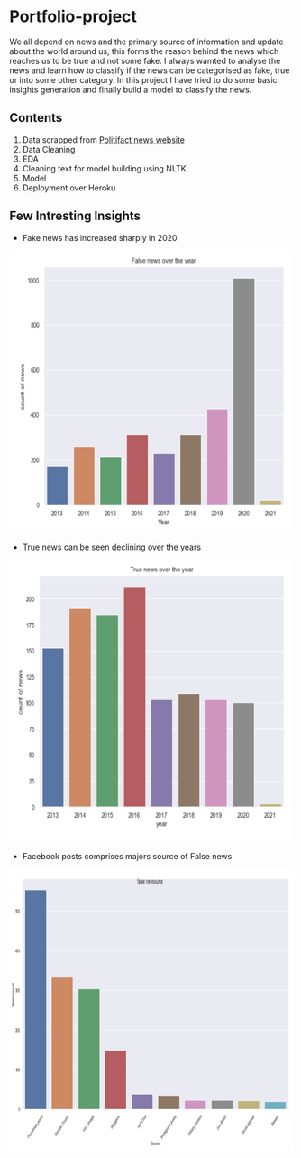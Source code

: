 # Portfolio-project

  We all depend on news and the primary source of information and update about the world around us, this forms the reason behind the news which reaches us to be true and not some
  fake. I always wamted to analyse the news and learn how to classify if the news can be categorised as fake, true or into some other category. In this project I have tried to do   some basic insights generation and finally build a model to classify the news.
  

## Contents

  1. Data scrapped from [Politifact news website](https://www.politifact.com/)
  2. Data Cleaning
  3. EDA
  4. Cleaning text for model building using NLTK
  5. Model
  6. Deployment over Heroku
  
## Few Intresting Insights

  - Fake news has increased sharply in 2020
<p align="center">
  <a href="https://github.com/Abhineetk/Portfolio-Project">
    <img alt="DataScience" title="DataScience" src="https://github.com/Abhineetk/Portfolio-Project/blob/master/images/fake_news_over_year.PNG?raw=true" width="600" height="500">
  </a>
</p>

  - True news can be seen declining over the years
  <p align="center">
  <a href="https://github.com/Abhineetk/Portfolio-Project">
    <img alt="TrueNews" title="TrueNews" src="https://github.com/Abhineetk/Portfolio-Project/blob/master/images/true_news_over_year.PNG?raw=true" width="600" height="500">
  </a>
</p>

  - Facebook posts comprises majors source of False news
    <p align="center">
  <a href="https://github.com/Abhineetk/Portfolio-Project">
    <img alt="Fakenewssources" title="Fakenewssources" src="https://github.com/Abhineetk/Portfolio-Project/blob/master/images/fake_news_sources.PNG?raw=true" width="600" height="500">
  </a>
</p>

